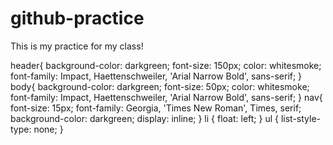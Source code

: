 # github-practice
This is my practice for my class!
<!DOCTYPE html>
<html lang="en">
<head>
    <meta charset="UTF-8">
    <meta name="viewport" content="width=device-width, initial-scale=1.0">
    <link rel="stylesheet" href="styles.css">
    <title>Document</title>
</head>
<body>
</body>
</html>
header{
    background-color: darkgreen;
    font-size: 150px;
    color: whitesmoke;
    font-family: Impact, Haettenschweiler, 'Arial Narrow Bold', sans-serif;
}
body{
    background-color: darkgreen;
    font-size: 50px;
    color: whitesmoke;
    font-family: Impact, Haettenschweiler, 'Arial Narrow Bold', sans-serif;
}
nav{
    font-size: 15px;
    font-family: Georgia, 'Times New Roman', Times, serif;
    background-color: darkgreen;
    display: inline;
}
li {
    float: left;
}
ul {
    list-style-type: none;
}
